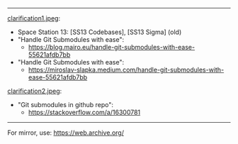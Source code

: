
[clarification1.jpeg]: "./clarification1.jpeg"
[clarification2.jpeg]: "./clarification2.jpeg"

---
[clarification1.jpeg]:
* Space Station 13: [SS13 Codebases], [SS13 Sigma] \(old\)
 * "Handle Git Submodules with ease":
   * https://blog.mairo.eu/handle-git-submodules-with-ease-55621afdb7bb
 * "Handle Git Submodules with ease":
   * https://miroslav-slapka.medium.com/handle-git-submodules-with-ease-55621afdb7bb

[clarification2.jpeg]:
 * "Git submodules in github repo":
   * https://stackoverflow.com/a/16300781

---
For mirror, use: https://web.archive.org/
